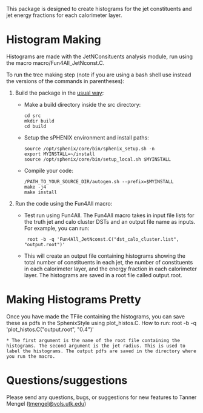 This package is designed to create histograms for the jet constituents and jet energy fractions for each calorimeter layer.  

# Histogram Making
Histograms are made with the JetNConsituents analysis module, run using the macro macro/Fun4All_JetNconst.C. 

To run the tree making step (note if you are using a bash shell use instead the versions of the commands in parentheses):
1. Build the package in the [usual way](https://wiki.bnl.gov/sPHENIX/index.php/Example_of_using_DST_nodes#Building%20a%20package):

   * Make a build directory inside the src directory: 
  
         cd src
         mkdir build
         cd build
        
   * Setup the sPHENIX environment and install paths:

         source /opt/sphenix/core/bin/sphenix_setup.sh -n
         export MYINSTALL=~/install 
         source /opt/sphenix/core/bin/setup_local.sh $MYINSTALL
        
   * Compile your code:

     	 /PATH_TO_YOUR_SOURCE_DIR/autogen.sh --prefix=$MYINSTALL 
         make -j4 
         make install
         
2. Run the code using the Fun4All macro:
           
   * Test run using Fun4All. The Fun4All macro takes in input file lists for the truth jet and calo cluster DSTs and an output file name as inputs. For example, you can run:
          
          root -b -q 'Fun4All_JetNconst.C("dst_calo_cluster.list", "output.root")'
   
   * This will create an output file containing histograms showing the total number of constituents in each jet, the number of constituents in each calorimeter layer, and the energy fraction in each calorimeter layer. The histograms are saved in a root file called output.root.


# Making Histograms Pretty
Once you have made the TFile containing the histograms, you can save these as pdfs in the SphenixStyle using plot_histos.C. How to run:
        root -b -q 'plot_histos.C("output.root", "0.4")'
    
    * The first argument is the name of the root file containing the histograms. The second argument is the jet radius. This is used to label the histograms. The output pdfs are saved in the directory where you run the macro. 


# Questions/suggestions
Please send any questions, bugs, or suggestions for new features to Tanner Mengel (tmengel@vols.utk.edu)
